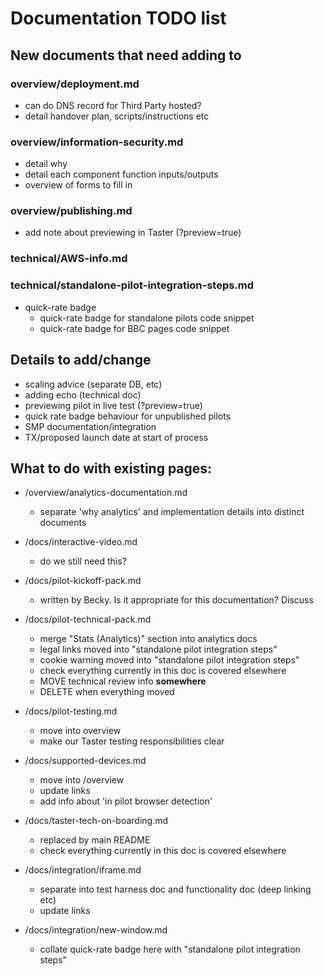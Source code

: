 # Documentation TODO list

## New documents that need adding to

### overview/deployment.md
- can do DNS record for Third Party hosted?
- detail handover plan, scripts/instructions etc

### overview/information-security.md
- detail why
- detail each component function inputs/outputs
- overview of forms to fill in

### overview/publishing.md
- add note about previewing in Taster (?preview=true)

### technical/AWS-info.md

### technical/standalone-pilot-integration-steps.md
- quick-rate badge
  - quick-rate badge for standalone pilots code snippet
  - quick-rate badge for BBC pages code snippet

## Details to add/change

- scaling advice (separate DB, etc)
- adding echo (technical doc)
- previewing pilot in live test (?preview=true)
- quick rate badge behaviour for unpublished pilots
- SMP documentation/integration
- TX/proposed launch date at start of process

## What to do with existing pages:
- /overview/analytics-documentation.md
  - separate 'why analytics' and implementation details into distinct documents

- /docs/interactive-video.md
  - do we still need this?

- /docs/pilot-kickoff-pack.md
  - written by Becky. Is it appropriate for this documentation? Discuss

- /docs/pilot-technical-pack.md
  - merge "Stats (Analytics)" section into analytics docs
  - legal links moved into "standalone pilot integration steps"
  - cookie warning moved into "standalone pilot integration steps"
  - check everything currently in this doc is covered elsewhere
  - MOVE technical review info **somewhere**
  - DELETE when everything moved

- /docs/pilot-testing.md
  - move into overview
  - make our Taster testing responsibilities clear 

- /docs/supported-devices.md
  - move into /overview
  - update links
  - add info about 'in pilot browser detection'

- /docs/taster-tech-on-boarding.md
  - replaced by main README
  - check everything currently in this doc is covered elsewhere

- /docs/integration/iframe.md
  - separate into test harness doc and functionality doc (deep linking etc)
  - update links

- /docs/integration/new-window.md
  - collate quick-rate badge here with "standalone pilot integration steps"
